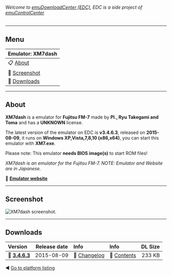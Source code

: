 ###### Welcome to [emuDownloadCenter (EDC)](https://github.com/PhoenixInteractiveNL/emuDownloadCenter/wiki/), EDC is a side project of [emuControlCenter](https://github.com/PhoenixInteractiveNL/emuControlCenter/wiki/)
***
## Menu
| **Emulator: XM7dash** |
|:---------|
| :clipboard: [About](#about) |
| :sunrise: [Screenshot](#screenshot) |
| :floppy_disk: [Downloads](#downloads) |
***
## About
**XM7dash** is a emulator for **Fujitsu FM-7** made by **PI., Ryu Takegami and Toma** and has a **UNKNOWN** license.

The latest version of the emulator on EDC is **v3.4.6.3**, released on **2015-08-09**, it runs on **Windows XP,Vista,7,8,10 (x86,x64)**, you can start this emulator with **XM7.exe**.

Please note: This emulator **needs BIOS image(s)** to start ROM files!

_XM7dash is an emulator for the Fujitsu FM-7. NOTE: Emulator and Website are in Japanese._

:link: [**Emulator website**](http://tomatoma.s54.xrea.com/)
***
## Screenshot
![](https://raw.githubusercontent.com/PhoenixInteractiveNL/emuDownloadCenter/master/hooks/xm7dash/screen.jpg "XM7dash screenshot.")
***
## Downloads
| Version  | Release date  | Info       | Info       | DL Size    |
|:---------|:-------------:|:-----------|:-----------|-----------:|
| :floppy_disk: [**3.4.6.3**](https://github.com/PhoenixInteractiveNL/edc-repo0003/raw/master/fm7dash/3.4.6.3.7z) | 2015-08-09 | :page_facing_up: [Changelog](https://github.com/PhoenixInteractiveNL/edc-repo0003/blob/master/xm7dash/3.4.6.3_changelog.txt) | :mag_right: [Contents](https://github.com/PhoenixInteractiveNL/edc-repo0003/blob/master/xm7dash/3.4.6.3_contents.txt) | 233 KB |

:arrow_backward: [Go to platform listing](https://github.com/PhoenixInteractiveNL/emuDownloadCenter/wiki/EDC-Platform-List)
